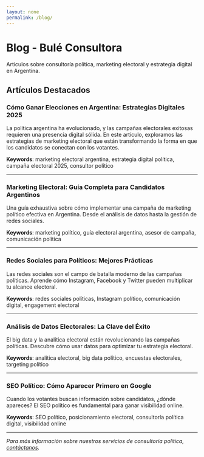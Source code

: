 ```yaml
---
layout: none
permalink: /blog/
---
```

# Blog - Bulé Consultora

Artículos sobre consultoría política, marketing electoral y estrategia digital en Argentina.

## Artículos Destacados

### Cómo Ganar Elecciones en Argentina: Estrategias Digitales 2025

La política argentina ha evolucionado, y las campañas electorales exitosas requieren una presencia digital sólida. En este artículo, exploramos las estrategias de marketing electoral que están transformando la forma en que los candidatos se conectan con los votantes.

**Keywords**: marketing electoral argentina, estrategia digital política, campaña electoral 2025, consultor político

---

### Marketing Electoral: Guía Completa para Candidatos Argentinos

Una guía exhaustiva sobre cómo implementar una campaña de marketing político efectiva en Argentina. Desde el análisis de datos hasta la gestión de redes sociales.

**Keywords**: marketing político, guía electoral argentina, asesor de campaña, comunicación política

---

### Redes Sociales para Políticos: Mejores Prácticas

Las redes sociales son el campo de batalla moderno de las campañas políticas. Aprende cómo Instagram, Facebook y Twitter pueden multiplicar tu alcance electoral.

**Keywords**: redes sociales políticas, Instagram político, comunicación digital, engagement electoral

---

### Análisis de Datos Electorales: La Clave del Éxito

El big data y la analítica electoral están revolucionando las campañas políticas. Descubre cómo usar datos para optimizar tu estrategia electoral.

**Keywords**: analítica electoral, big data político, encuestas electorales, targeting político

---

### SEO Político: Cómo Aparecer Primero en Google

Cuando los votantes buscan información sobre candidatos, ¿dónde apareces? El SEO político es fundamental para ganar visibilidad online.

**Keywords**: SEO político, posicionamiento electoral, consultoría política digital, visibilidad online

---

*Para más información sobre nuestros servicios de consultoría política, [contáctanos](#contacto).*
